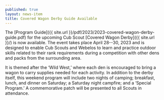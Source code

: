 ```yaml
---
published: true
layout: news-item
title: Covered Wagon Derby Guide Available
---
```


The [Program Guide]({{ site.url }}/pdf/2023/2023-covered-wagon-derby-guide.pdf) for the upcoming Cub Scout [Covered Wagon Derby]({{ site.url }}/) is now available. The event takes place April 28--30, 2023 and is designed to enable Cub Scouts and Webelos to learn and practice outdoor skills related to their rank requirements during a competition with other dens and packs from the surrounding area.
 
It is themed after the ‘Wild West,’ where each den is encouraged to bring a wagon to carry supplies needed for each activity. In addition to the derby itself, this weekend program will include two nights of camping; breakfast, lunch, and dinner on Saturday; a Saturday night campfire; and a ‘Special Program.’ A commemorative patch will be presented to all Scouts in attendance.
